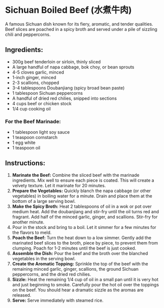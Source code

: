 
# Sichuan Boiled Beef (水煮牛肉)

A famous Sichuan dish known for its fiery, aromatic, and tender qualities. Beef slices are poached in a spicy broth and served under a pile of sizzling chili and peppercorns.

## Ingredients:
*   300g beef tenderloin or sirloin, thinly sliced
*   A large handful of napa cabbage, bok choy, or bean sprouts
*   4-5 cloves garlic, minced
*   1-inch ginger, minced
*   2-3 scallions, chopped
*   3-4 tablespoons Doubanjiang (spicy broad bean paste)
*   1 tablespoon Sichuan peppercorns
*   A handful of dried red chilies, snipped into sections
*   4 cups beef or chicken stock
*   1/4 cup cooking oil

### For the Beef Marinade:
*   1 tablespoon light soy sauce
*   1 teaspoon cornstarch
*   1 egg white
*   1 teaspoon oil

## Instructions:
1.  **Marinate the Beef:** Combine the sliced beef with the marinade ingredients. Mix well to ensure each piece is coated. This will create a velvety texture. Let it marinate for 20 minutes.
2.  **Prepare the Vegetables:** Quickly blanch the napa cabbage (or other vegetables) in boiling water for a minute. Drain and place them at the bottom of a large serving bowl.
3.  **Make the Spicy Broth:** Heat 2 tablespoons of oil in a wok or pot over medium heat. Add the doubanjiang and stir-fry until the oil turns red and fragrant. Add half of the minced garlic, ginger, and scallions. Stir-fry for another minute.
4.  Pour in the stock and bring to a boil. Let it simmer for a few minutes for the flavors to meld.
5.  **Poach the Beef:** Turn the heat down to a low simmer. Gently add the marinated beef slices to the broth, piece by piece, to prevent them from clumping. Poach for 1-2 minutes until the beef is just cooked.
6.  **Assemble the Dish:** Pour the beef and the broth over the blanched vegetables in the serving bowl.
7.  **Create the Aromatic Topping:** Sprinkle the top of the beef with the remaining minced garlic, ginger, scallions, the ground Sichuan peppercorns, and the dried red chilies.
8.  **Sizzle:** Heat the remaining 1/4 cup of oil in a small pan until it is very hot and just beginning to smoke. Carefully pour the hot oil over the toppings on the beef. You should hear a dramatic sizzle as the aromas are released.
9.  **Serve:** Serve immediately with steamed rice.